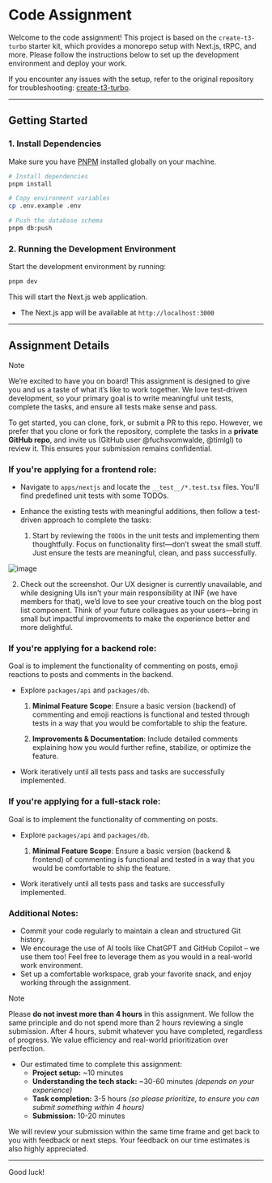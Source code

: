 # Code Assignment

Welcome to the code assignment! This project is based on the `create-t3-turbo` starter kit, which provides a monorepo setup with Next.js, tRPC, and more. Please follow the instructions below to set up the development environment and deploy your work.

If you encounter any issues with the setup, refer to the original repository for troubleshooting: [create-t3-turbo](https://github.com/t3-oss/create-t3-turbo).

---

## Getting Started

### 1. Install Dependencies

Make sure you have [PNPM](https://pnpm.io/) installed globally on your machine.

```bash
# Install dependencies
pnpm install

# Copy environment variables
cp .env.example .env

# Push the database schema
pnpm db:push
```

### 2. Running the Development Environment

Start the development environment by running:

```bash
pnpm dev
```

This will start the Next.js web application.

- The Next.js app will be available at `http://localhost:3000`

---

## Assignment Details

> [!NOTE]
>
> We’re excited to have you on board! This assignment is designed to give you and us a taste of what it’s like to work together. We love test-driven development, so your primary goal is to write meaningful unit tests, complete the tasks, and ensure all tests make sense and pass.

To get started, you can clone, fork, or submit a PR to this repo. However, we prefer that you clone or fork the repository, complete the tasks in a **private GitHub repo**, and invite us (GitHub user @fuchsvomwalde, @timlgl) to review it. This ensures your submission remains confidential.

### If you're applying for a frontend role:
- Navigate to `apps/nextjs` and locate the `__test__/*.test.tsx` files. You'll find predefined unit tests with some TODOs.
- Enhance the existing tests with meaningful additions, then follow a test-driven approach to complete the tasks: 

  1. Start by reviewing the `TODOs` in the unit tests and implementing them thoughtfully. Focus on functionality first—don’t sweat the small stuff. Just ensure the tests are meaningful, clean, and pass successfully.

![image](./screenshot.png)

  2. Check out the screenshot. Our UX designer is currently unavailable, and while designing UIs isn’t your main responsibility at INF (we have members for that), we’d love to see your creative touch on the blog post list component. Think of your future colleagues as your users—bring in small but impactful improvements to make the experience better and more delightful.

### If you're applying for a backend role:
Goal is to implement the functionality of commenting on posts, emoji reactions to posts and comments in the backend. 

- Explore `packages/api` and `packages/db`.

  1. **Minimal Feature Scope**: Ensure a basic version (backend) of commenting and emoji reactions is functional and tested through tests in a way that you would be comfortable to ship the feature. 

  2. **Improvements & Documentation**: Include detailed comments explaining how you would further refine, stabilize, or optimize the feature.


- Work iteratively until all tests pass and tasks are successfully implemented.

### If you're applying for a full-stack role:
Goal is to implement the functionality of commenting on posts. 

- Explore `packages/api` and `packages/db`.

  1. **Minimal Feature Scope**: Ensure a basic version (backend & frontend) of commenting is functional and tested in a way that you would be comfortable to ship the feature. 

- Work iteratively until all tests pass and tasks are successfully implemented.

### Additional Notes:
- Commit your code regularly to maintain a clean and structured Git history.
- We encourage the use of AI tools like ChatGPT and GitHub Copilot – we use them too! Feel free to leverage them as you would in a real-world work environment.
- Set up a comfortable workspace, grab your favorite snack, and enjoy working through the assignment.

> [!NOTE]
>
> Please **do not invest more than 4 hours** in this assignment. We follow the same principle and do not spend more than 2 hours reviewing a single submission. After 4 hours, submit whatever you have completed, regardless of progress. We value efficiency and real-world prioritization over perfection.

- Our estimated time to complete this assignment:
  - **Project setup:** ~10 minutes
  - **Understanding the tech stack:** ~30-60 minutes *(depends on your experience)*
  - **Task completion:** 3-5 hours *(so please prioritize, to ensure you can submit something within 4 hours)*
  - **Submission:** 10-20 minutes

We will review your submission within the same time frame and get back to you with feedback or next steps. Your feedback on our time estimates is also highly appreciated.

---

Good luck!


